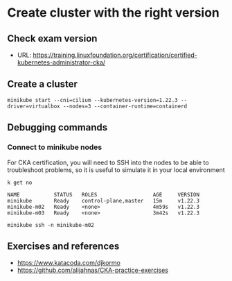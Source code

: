 
# Create cluster with the right version

## Check exam version
- URL: https://training.linuxfoundation.org/certification/certified-kubernetes-administrator-cka/

## Create a cluster
```
minikube start --cni=cilium --kubernetes-version=1.22.3 --driver=virtualbox --nodes=3 --container-runtime=containerd 
```

## Debugging commands

### Connect to minikube nodes
For CKA certification, you will need to SSH into the nodes to be able to troubleshoot problems, so it is useful to simulate it in your local environment
```
k get no

NAME           STATUS   ROLES                  AGE     VERSION
minikube       Ready    control-plane,master   15m     v1.22.3
minikube-m02   Ready    <none>                 4m59s   v1.22.3
minikube-m03   Ready    <none>                 3m42s   v1.22.3
```
```
minikube ssh -n minikube-m02
```

## Exercises and references

- https://www.katacoda.com/djkormo
- https://github.com/alijahnas/CKA-practice-exercises